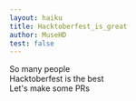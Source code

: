 ```yaml
---
layout: haiku
title: Hacktoberfest_is_great
author: MuseHD
test: false
---
```


So many people<br>
Hacktoberfest is the best<br>
Let's make some PRs<br>
